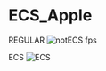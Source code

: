 # ECS_Apple
REGULAR
![notECS fps](https://github.com/Amilizia12/ECS_Apple/assets/113862554/f3509c72-2d86-457b-8d4f-bc27f2e9e180)

ECS
![ECS](https://github.com/Amilizia12/ECS_Apple/assets/113862554/5ce94c91-1848-4060-99ca-39488d1673db)
